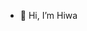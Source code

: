 - 👋 Hi, I’m Hiwa
 
  
<!---
- 👀 I’m interested in ...
- 🌱 I’m currently learning ...
- 💞️ I’m looking to collaborate on ...
- 📫 How to reach me ... 
--->


<!---
Hiwa-Shaloudegi/Hiwa-Shaloudegi is a ✨ special ✨ repository because its `README.md` (this file) appears on your GitHub profile.
You can click the Preview link to take a look at your changes.
--->
